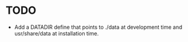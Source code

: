 # TODO

* Add a DATADIR define that points to ./data at development time and usr/share/data at installation time.
